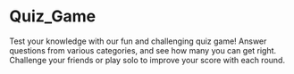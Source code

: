 # Quiz_Game

Test your knowledge with our fun and challenging quiz game! Answer questions from various categories, and see how many you can get right. Challenge your friends or play solo to improve your score with each round.
